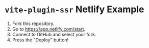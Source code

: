 # `vite-plugin-ssr` Netlify Example

1. Fork this repository.
2. Go to https://app.netlify.com/start.
3. Connect to GitHub and select your fork.
4. Press the "Deploy" button!
